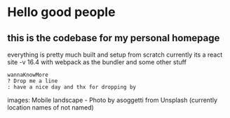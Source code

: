 # Hello good people

## this is the codebase for my personal homepage

everything is pretty much built and setup from scratch
currently its a react site -v 16.4
with webpack as the bundler and some other stuff 

`wannaKnowMore`<br/>
	`? Drop me a line`<br/>
	`: have a nice day and thx for dropping by`<br/>


images:
Mobile landscape - Photo by asoggetti from Unsplash
(currently location names of not named)
